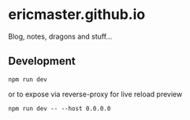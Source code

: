 # ericmaster.github.io

Blog, notes, dragons and stuff...

## Development

`npm run dev`

or to expose via reverse-proxy for live reload preview

`npm run dev -- --host 0.0.0.0 `
